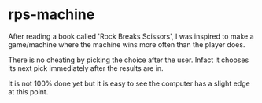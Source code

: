 # rps-machine
After reading a book called 'Rock Breaks Scissors', I was inspired to make a game/machine where the machine wins more often than the player does.

There is no cheating by picking the choice after the user. Infact it chooses its next pick immediately after the results are in. 

It is not 100% done yet but it is easy to see the computer has a slight edge at this point.
